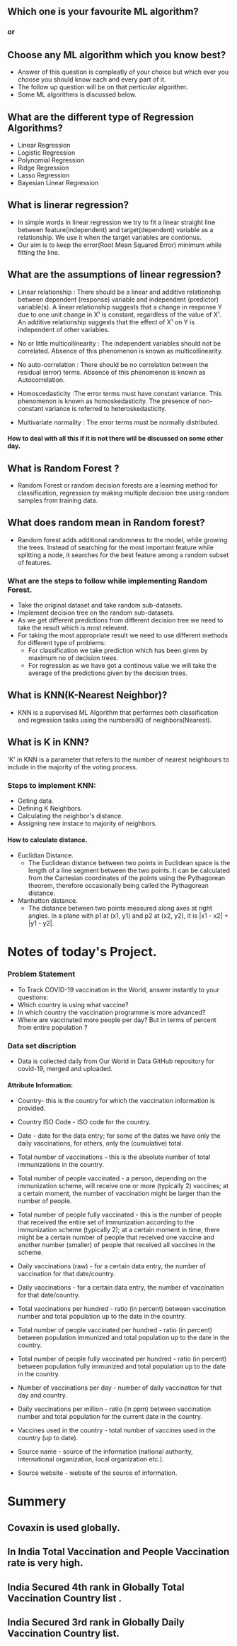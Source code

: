 ## Which one is your favourite ML algorithm?
### or 
## Choose any ML algorithm which you know best?
- Answer of this question is compleatly of your choice but which ever you choose you should know each and every part of it.
- The follow up question will be on that perticular algorithm.
- Some ML algorithms is discussed below.

## What are the different type of Regression Algorithms?
- Linear Regression
- Logistic Regression
- Polynomial Regression
- Ridge Regression
- Lasso Regression
- Bayesian Linear Regression

## What is linerar regression?
- In simple words in linear regression we try to fit a linear straight line between feature(independent) and target(dependent) variable as a relationship. We use it when the target variables are contionus.
- Our aim is to keep the error(Root Mean Squared Error) minimum while fitting the line.

## What are the assumptions of linear regression?
- Linear relationship : There should be a linear and additive relationship between dependent (response) variable and independent (predictor) variable(s). A linear relationship suggests that a change in response Y due to one unit change in X¹ is constant, regardless of the value of X¹. An additive relationship suggests that the effect of X¹ on Y is independent of other variables.

- No or little multicollinearity : The independent variables should not be correlated. Absence of this phenomenon is known as multicollinearity.

- No auto-correlation : There should be no correlation between the residual (error) terms. Absence of this phenomenon is known as Autocorrelation.

- Homoscedasticity :The error terms must have constant variance. This phenomenon is known as homoskedasticity. The presence of non-constant variance is referred to heteroskedasticity.

- Multivariate normality : The error terms must be normally distributed.
#### How to deal with all this if it is not there will be discussed on some other day.

## What is Random Forest ?
- Random Forest or random decision forests are a learning method for classification, regression by making multiple decision tree using random samples from training data.

## What does random mean in Random forest?
- Random forest adds additional randomness to the model, while growing the trees. Instead of searching for the most important feature while splitting a node, it searches for the best feature among a random subset of features.

### What are the steps to follow while implementing Random Forest.
- Take the original dataset and take random sub-datasets.
- Implement decision tree on the random sub-datasets.
- As we get different predictions from different decision tree we need to take the result which is most relevent.
- For taking the most appropriate result we need to use different methods for different type of problems:
    - For classification we take prediction which has been given by maximum no of decision trees.
    - For regression as we have got a continous value we will take the average of the predictions given by the decision trees.

## What is KNN(K-Nearest Neighbor)?
- KNN is a supervised ML Algorithm that performes both classification and regression tasks using the numbers(K) of neighbors(Nearest).

## What is K in KNN?
'K' in KNN is a parameter that refers to the number of nearest neighbours to include in the majority of the voting process.

### Steps to implement KNN:
- Geting data.
- Defining K Neighbors.
- Calculating the neighbor's distance.
- Assigning new instace to majority of neighbors.

#### How to calculate distance.
- Euclidian Distance.
    - The Euclidean distance between two points in Euclidean space is the length of a line segment between the two points. It can be calculated from the Cartesian coordinates of the points using the Pythagorean theorem, therefore occasionally being called the Pythagorean distance.
- Manhatton distance.
    - The distance between two points measured along axes at right angles. In a plane with p1 at (x1, y1) and p2 at (x2, y2), it is |x1 - x2| + |y1 - y2|. 
    
     
# Notes of today's Project.

### Problem Statement
- To Track COVID-19 vaccination in the World, answer instantly to your questions:
- Which country is using what vaccine?
- In which country the vaccination programme is more advanced?
- Where are vaccinated more people per day? But in terms of percent from entire population ?

### Data set discription
- Data is collected daily from Our World in Data GitHub repository for covid-19, merged and uploaded.

#### Attribute Information:

- Country- this is the country for which the vaccination information is provided.

- Country ISO Code - ISO code for the country.

- Date - date for the data entry; for some of the dates we have only the daily vaccinations, for others, only the (cumulative) total.

- Total number of vaccinations - this is the absolute number of total immunizations in the country.

- Total number of people vaccinated - a person, depending on the immunization scheme, will receive one or more (typically 2) vaccines; at a certain moment, the number of vaccination might be larger than the number of people.

- Total number of people fully vaccinated - this is the number of people that received the entire set of immunization according to the immunization scheme (typically 2); at a certain moment in time, there might be a certain number of people that received one vaccine and another number (smaller) of people that received all vaccines in the scheme.

- Daily vaccinations (raw) - for a certain data entry, the number of vaccination for that date/country.

- Daily vaccinations - for a certain data entry, the number of vaccination for that date/country.

- Total vaccinations per hundred - ratio (in percent) between vaccination number and total population up to the date in the country.

- Total number of people vaccinated per hundred - ratio (in percent) between population immunized and total population up to the date in the country.

- Total number of people fully vaccinated per hundred - ratio (in percent) between population fully immunized and total population up to the date in the country.

- Number of vaccinations per day - number of daily vaccination for that day and country.

- Daily vaccinations per million - ratio (in ppm) between vaccination number and total population for the current date in the country.

- Vaccines used in the country - total number of vaccines used in the country (up to date).

- Source name - source of the information (national authority, international organization, local organization etc.).

- Source website - website of the source of information.


# Summery 

## Covaxin is used globally.
## In India Total Vaccination and People Vaccination rate is very high.
## India Secured 4th rank in Globally Total Vaccination Country list .
## India Secured 3rd rank in Globally Daily Vaccination Country list.
